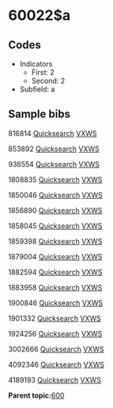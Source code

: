 # 60022$a

## Codes

-   Indicators
    -   First: 2
    -   Second: 2
-   Subfield: a

## Sample bibs

816814 [Quicksearch](https://search.library.yale.edu/catalog/816814) [VXWS](http://prodorbis.library.yale.edu:7014/vxws/GetHoldingsService?bibId=816814)

853892 [Quicksearch](https://search.library.yale.edu/catalog/853892) [VXWS](http://prodorbis.library.yale.edu:7014/vxws/GetHoldingsService?bibId=853892)

936554 [Quicksearch](https://search.library.yale.edu/catalog/936554) [VXWS](http://prodorbis.library.yale.edu:7014/vxws/GetHoldingsService?bibId=936554)

1808835 [Quicksearch](https://search.library.yale.edu/catalog/1808835) [VXWS](http://prodorbis.library.yale.edu:7014/vxws/GetHoldingsService?bibId=1808835)

1850046 [Quicksearch](https://search.library.yale.edu/catalog/1850046) [VXWS](http://prodorbis.library.yale.edu:7014/vxws/GetHoldingsService?bibId=1850046)

1856890 [Quicksearch](https://search.library.yale.edu/catalog/1856890) [VXWS](http://prodorbis.library.yale.edu:7014/vxws/GetHoldingsService?bibId=1856890)

1858045 [Quicksearch](https://search.library.yale.edu/catalog/1858045) [VXWS](http://prodorbis.library.yale.edu:7014/vxws/GetHoldingsService?bibId=1858045)

1859398 [Quicksearch](https://search.library.yale.edu/catalog/1859398) [VXWS](http://prodorbis.library.yale.edu:7014/vxws/GetHoldingsService?bibId=1859398)

1879004 [Quicksearch](https://search.library.yale.edu/catalog/1879004) [VXWS](http://prodorbis.library.yale.edu:7014/vxws/GetHoldingsService?bibId=1879004)

1882594 [Quicksearch](https://search.library.yale.edu/catalog/1882594) [VXWS](http://prodorbis.library.yale.edu:7014/vxws/GetHoldingsService?bibId=1882594)

1883958 [Quicksearch](https://search.library.yale.edu/catalog/1883958) [VXWS](http://prodorbis.library.yale.edu:7014/vxws/GetHoldingsService?bibId=1883958)

1900846 [Quicksearch](https://search.library.yale.edu/catalog/1900846) [VXWS](http://prodorbis.library.yale.edu:7014/vxws/GetHoldingsService?bibId=1900846)

1901332 [Quicksearch](https://search.library.yale.edu/catalog/1901332) [VXWS](http://prodorbis.library.yale.edu:7014/vxws/GetHoldingsService?bibId=1901332)

1924256 [Quicksearch](https://search.library.yale.edu/catalog/1924256) [VXWS](http://prodorbis.library.yale.edu:7014/vxws/GetHoldingsService?bibId=1924256)

3002666 [Quicksearch](https://search.library.yale.edu/catalog/3002666) [VXWS](http://prodorbis.library.yale.edu:7014/vxws/GetHoldingsService?bibId=3002666)

4092346 [Quicksearch](https://search.library.yale.edu/catalog/4092346) [VXWS](http://prodorbis.library.yale.edu:7014/vxws/GetHoldingsService?bibId=4092346)

4189193 [Quicksearch](https://search.library.yale.edu/catalog/4189193) [VXWS](http://prodorbis.library.yale.edu:7014/vxws/GetHoldingsService?bibId=4189193)

**Parent topic:**[600](../../tags/600/600.md)

